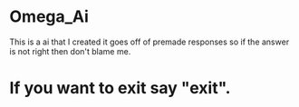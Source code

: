 # Omega_Ai
This is a ai that I created it goes off of premade responses so if the answer is not right then don't blame me.
# If you want to exit say "exit".
